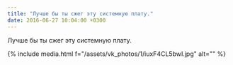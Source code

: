 ```yaml
---
title: "Лучше бы ты сжег эту системную плату."
date: 2016-06-27 10:04:00 +0300
---
```


Лучше бы ты сжег эту системную плату.

{% include media.html f="/assets/vk_photos/1/iuxF4CL5bwI.jpg" alt="" %}
